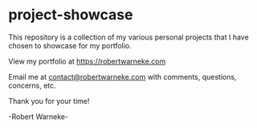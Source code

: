 # project-showcase

This repository is a collection of my various personal projects that I have chosen to showcase for my portfolio.

View my portfolio at https://robertwarneke.com

Email me at contact@robertwarneke.com with comments, questions, concerns, etc.

Thank you for your time!

-Robert Warneke-
